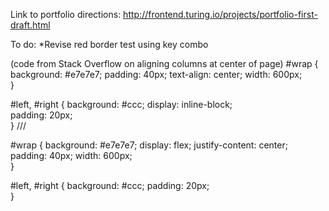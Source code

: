 Link to portfolio directions: http://frontend.turing.io/projects/portfolio-first-draft.html

To do:
*Revise red border test using key combo


(code from Stack Overflow on aligning columns at center of page)
#wrap {
    background: #e7e7e7;
    padding: 40px;
    text-align: center;
    width: 600px;  
}

#left, #right {
     background: #ccc;
     display: inline-block;    
     padding: 20px;   
}
///

#wrap {
    background: #e7e7e7;
    display: flex;
    justify-content: center;
    padding: 40px;
    width: 600px;  
}

#left, #right {
    background: #ccc;
    padding: 20px;   
}

